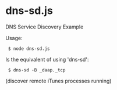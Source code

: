 dns-sd.js
=========

DNS Service Discovery Example

Usage:

     $ node dns-sd.js

Is the equivalent of using 'dns-sd':

     $ dns-sd -B _daap._tcp
     
(discover remote iTunes processes running)
